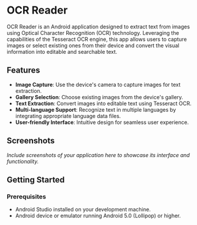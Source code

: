 # OCR Reader

OCR Reader is an Android application designed to extract text from images using Optical Character Recognition (OCR) technology. Leveraging the capabilities of the Tesseract OCR engine, this app allows users to capture images or select existing ones from their device and convert the visual information into editable and searchable text.

## Features

- **Image Capture**: Use the device's camera to capture images for text extraction.
- **Gallery Selection**: Choose existing images from the device's gallery.
- **Text Extraction**: Convert images into editable text using Tesseract OCR.
- **Multi-language Support**: Recognize text in multiple languages by integrating appropriate language data files.
- **User-friendly Interface**: Intuitive design for seamless user experience.

## Screenshots

*Include screenshots of your application here to showcase its interface and functionality.*

## Getting Started

### Prerequisites

- Android Studio installed on your development machine.
- Android device or emulator running Android 5.0 (Lollipop) or higher.
